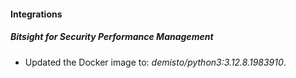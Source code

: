 
#### Integrations

##### Bitsight for Security Performance Management

- Updated the Docker image to: *demisto/python3:3.12.8.1983910*.

